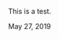 
  <p>This is a test.</p>
  <div class="entry-meta">
    <a class="entry-date-published">May 27, 2019</a>
  </div>
